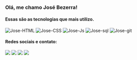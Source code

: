 ### Olá, me chamo José Bezerra!

#### Essas são as tecnologias que mais utilizo.

<div style="display: inline_block">
  <img align="center" alt="Jose-HTML" src="https://img.shields.io/badge/HTML5-E34F26?style=for-the-badge&logo=html5&logoColor=white">
  <img align="center" alt="Jose-CSS" src="https://img.shields.io/badge/CSS3-1572B6?style=for-the-badge&logo=css3&logoColor=white">
  <img align="center" alt="Jose-Js" src="https://img.shields.io/badge/JavaScript-F7DF1E?style=for-the-badge&logo=javascript&logoColor=black">
  <img align="center" alt="Jose-sql" src="https://img.shields.io/badge/MySQL-005C84?style=for-the-badge&logo=mysql&logoColor=white">
  <img align="center" alt="Jose-git" src="https://img.shields.io/badge/GIT-E44C30?style=for-the-badge&logo=git&logoColor=white">
</div>

#### Redes sociais e contato:

<div style="display: inline_block">
  <a href="https://www.linkedin.com/in/jos%C3%A9-bezerra-a123674a?lipi=urn%3Ali%3Apage%3Ad_flagship3_profile_view_base_contact_details%3BREo2Gq%2BXSKq6wZcvEOgJ9A%3D%3D" target="_blank"><img src="https://img.shields.io/badge/LinkedIn-0077B5?style=for-the-badge&logo=linkedin&logoColor=white" target="_blank"></a> 
  <a href="https://www.instagram.com/jose_bezerraf/" target="_blank"><img src="https://img.shields.io/badge/Instagram-E4405F?style=for-the-badge&logo=instagram&logoColor=white" target="_blank"></a>
  <a href="https://www.facebook.com/josebezerra.filho.1?mibextid=ZbWKwL" target="_blank"><img src="https://img.shields.io/badge/Facebook-1877F2?style=for-the-badge&logo=facebook&logoColor=white" target="_blank"></a>
  <a href = "mailto:josebezerra14@gmail.com"><img src="https://img.shields.io/badge/Gmail-D14836?style=for-the-badge&logo=gmail&logoColor=white" target="_blank"></a>
</div>
